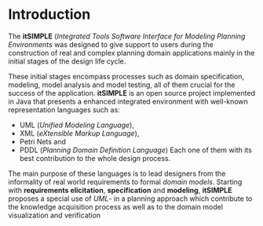 # Introduction #

The **itSIMPLE** (_Integrated Tools Software Interface for Modeling Planning Environments_  was designed to give support to users during the construction of real and complex planning domain applications mainly in the initial stages of the design life cycle.

These initial stages encompass processes such as domain specification, modeling, model analysis and model testing, all of them crucial for the success of the application. **itSIMPLE** is an open source project implemented in Java that presents a enhanced integrated environment with well-known representation languages such as:
  * UML (_Unified Modeling Language_),
  * XML (_eXtensible Markup Language_),
  * Petri Nets and
  * PDDL (_Planning Domain Definition Language_)
Each one of them with its best contribution to the whole design process.

The main purpose of these languages is to lead designers from the informality of real world requirements to formal _domain models_. Starting with **requirements elicitation**, **specification** and **modeling**, **itSIMPLE** proposes a special use of _UML_- in a planning approach which contribute to the knowledge acquisition process as well as to the domain model visualization and verification
